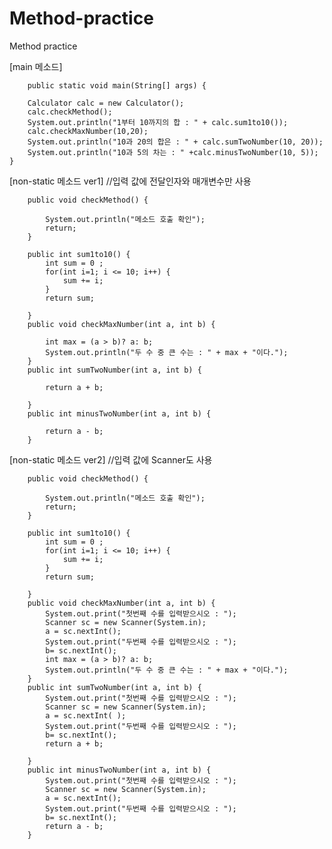 # Method-practice
Method practice

[main 메소드]

		public static void main(String[] args) {

		Calculator calc = new Calculator();
		calc.checkMethod();
		System.out.println("1부터 10까지의 합 : " + calc.sum1to10());
		calc.checkMaxNumber(10,20);
		System.out.println("10과 20의 합은 : " + calc.sumTwoNumber(10, 20));
		System.out.println("10과 5의 차는 : " +calc.minusTwoNumber(10, 5));
	}
	
[non-static 메소드 ver1]  //입력 값에 전달인자와 매개변수만 사용

		public void checkMethod() {

			System.out.println("메소드 호출 확인");
			return;
		}

		public int sum1to10() {
			int sum = 0 ;
			for(int i=1; i <= 10; i++) {
				sum += i;
			}
			return sum;

		}
		public void checkMaxNumber(int a, int b) {

			int max = (a > b)? a: b;
			System.out.println("두 수 중 큰 수는 : " + max + "이다.");
		}
		public int sumTwoNumber(int a, int b) {

			return a + b;

		}
		public int minusTwoNumber(int a, int b) {

			return a - b;
		}
  
[non-static 메소드 ver2]  //입력 값에 Scanner도 사용

		public void checkMethod() {

			System.out.println("메소드 호출 확인");
			return;
		}

		public int sum1to10() {
			int sum = 0 ;
			for(int i=1; i <= 10; i++) {
				sum += i;
			}
			return sum;

		}
		public void checkMaxNumber(int a, int b) {
			System.out.print("첫번째 수를 입력받으시오 : ");
			Scanner sc = new Scanner(System.in);
			a = sc.nextInt();
			System.out.print("두번째 수를 입력받으시오 : ");
			b= sc.nextInt();
			int max = (a > b)? a: b;
			System.out.println("두 수 중 큰 수는 : " + max + "이다.");
		}
		public int sumTwoNumber(int a, int b) {
			System.out.print("첫번째 수를 입력받으시오 : ");
			Scanner sc = new Scanner(System.in);
			a = sc.nextInt( );
			System.out.print("두번째 수를 입력받으시오 : ");
			b= sc.nextInt();
			return a + b;

		}
		public int minusTwoNumber(int a, int b) {
			System.out.print("첫번째 수를 입력받으시오 : ");
			Scanner sc = new Scanner(System.in);
			a = sc.nextInt();
			System.out.print("두번째 수를 입력받으시오 : ");
			b= sc.nextInt();
			return a - b;
		}

